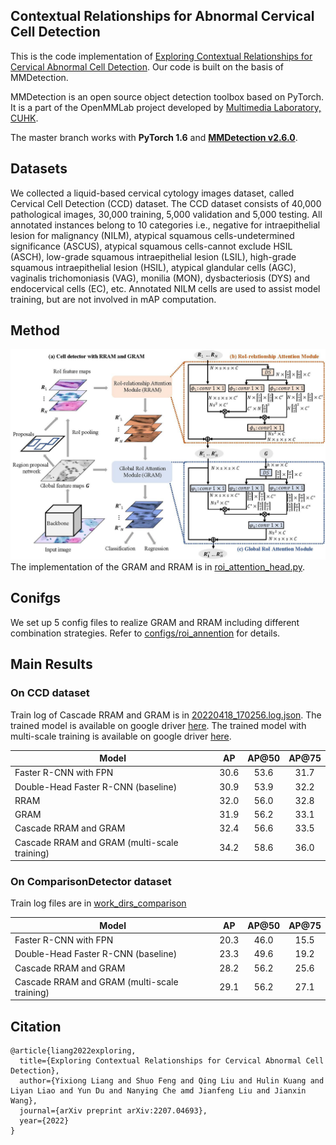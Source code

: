 ## Contextual Relationships for Abnormal Cervical Cell Detection

This is the code implementation of [Exploring Contextual Relationships for Cervical Abnormal Cell Detection](https://arxiv.org/abs/2207.04693). 
Our code is built on the basis of MMDetection.

MMDetection is an open source object detection toolbox based on PyTorch. It is
a part of the OpenMMLab project developed by [Multimedia Laboratory, CUHK](http://mmlab.ie.cuhk.edu.hk/).

The master branch works with **PyTorch 1.6** and [**MMDetection v2.6.0**](https://github.com/open-mmlab/mmdetection).

## Datasets

We collected a liquid-based cervical cytology images dataset, called Cervical Cell Detection (CCD) dataset. The CCD dataset consists of 40,000 pathological images, 30,000 training, 5,000 validation and 5,000 testing. All annotated instances belong to 10 categories i.e., negative for intraepithelial lesion for malignancy (NILM), atypical squamous cells-undetermined significance (ASCUS), atypical squamous cells-cannot exclude HSIL (ASCH), low-grade squamous intraepithelial lesion (LSIL), high-grade squamous intraepithelial lesion (HSIL), atypical glandular cells (AGC), vaginalis trichomoniasis (VAG), monilia (MON), dysbacteriosis (DYS) and endocervical cells (EC), etc. Annotated NILM cells are used to assist model training, but are not involved in mAP computation.

## Method

![method](demo/flowchart.jpg)
The implementation of the GRAM and RRAM is in [roi_attention_head.py](mmdet/models/roi_heads/bbox_heads/roi_attention_head.py).

## Conifgs

We set up 5 config files to realize GRAM and RRAM including different combination strategies. Refer to [configs/roi_annention](configs/roi_attention) for details.

## Main Results

### On CCD dataset

Train log of Cascade RRAM and GRAM is in [20220418_170256.log.json](https://drive.google.com/file/d/1EK41ipU_l5cxRWC0AY0rzh1TtVJKqMed/view?usp=sharing). The trained model is available on google driver [here](https://drive.google.com/file/d/1EK41ipU_l5cxRWC0AY0rzh1TtVJKqMed/view?usp=sharing). The trained model with multi-scale training is available on google driver [here](https://drive.google.com/file/d/1u6wWtWsSnieZorDqPrYPTUYuZUWrMh2D/view?usp=sharing).

Model | AP | AP@50 | AP@75 
--- |:---:|:---:|:---:
Faster R-CNN with FPN | 30.6 | 53.6 | 31.7
Double-Head Faster R-CNN (baseline) | 30.9 | 53.9 | 32.2
RRAM | 32.0 | 56.0 | 32.8 
GRAM | 31.9 | 56.2 | 33.1 
Cascade RRAM and GRAM | 32.4 | 56.6 | 33.5
Cascade RRAM and GRAM (multi-scale training) | 34.2 | 58.6 | 36.0 

### On ComparisonDetector dataset

Train log files are in [work_dirs_comparison](/work_dirs_comparison)

Model | AP | AP@50 | AP@75 
--- |:---:|:---:|:---:
Faster R-CNN with FPN | 20.3 | 46.0 | 15.5
Double-Head Faster R-CNN (baseline) | 23.3 | 49.6 | 19.2
Cascade RRAM and GRAM | 28.2 | 56.2 | 25.6
Cascade RRAM and GRAM (multi-scale training) | 29.1 | 56.2 | 27.1 

## Citation
```
@article{liang2022exploring,
  title={Exploring Contextual Relationships for Cervical Abnormal Cell Detection},
  author={Yixiong Liang and Shuo Feng and Qing Liu and Hulin Kuang and Liyan Liao and Yun Du and Nanying Che amd Jianfeng Liu and Jianxin Wang},
  journal={arXiv preprint arXiv:2207.04693},
  year={2022}
}
```

